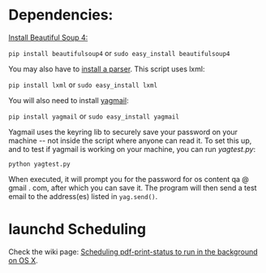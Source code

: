 # Dependencies:

[Install Beautiful Soup 4:](https://www.crummy.com/software/BeautifulSoup/bs4/doc/#installing-beautiful-soup)

`pip install beautifulsoup4` or `sudo easy_install beautifulsoup4`

You may also have to [install a parser](https://www.crummy.com/software/BeautifulSoup/bs4/doc/#installing-a-parser). This script uses lxml:

`pip install lxml` or `sudo easy_install lxml`

You will also need to install [yagmail](https://github.com/kootenpv/yagmail):

`pip install yagmail` or `sudo easy_install yagmail`

Yagmail uses the keyring lib to securely save your password on your machine -- not inside the script where anyone can read it. To set this up, and to test if yagmail is working on your machine, you can run *yagtest.py*:

`python yagtest.py`

When executed, it will prompt you for the password for os content qa @ gmail . com, after which you can save it. The program will then send a test email to the address(es) listed in `yag.send()`.

# launchd Scheduling 

Check the wiki page: [Scheduling pdf-print-status to run in the background on OS X](https://github.com/kerwinso/osc-tools/wiki/Scheduling-pdf-print-status-to-run-in-the-background-%28OS-X%29).
